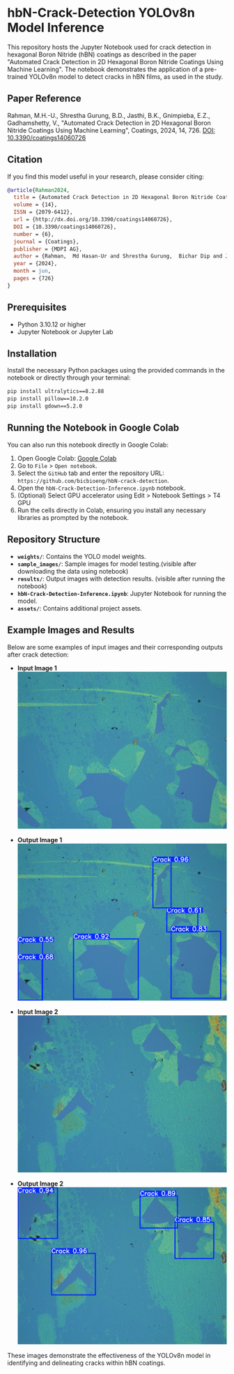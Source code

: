 
# hbN-Crack-Detection YOLOv8n Model Inference

This repository hosts the Jupyter Notebook used for crack detection in hexagonal Boron Nitride (hBN) coatings as described in the paper "Automated Crack Detection in 2D Hexagonal Boron Nitride Coatings Using Machine Learning". The notebook demonstrates the application of a pre-trained YOLOv8n model to detect cracks in hBN films, as used in the study.

## Paper Reference

Rahman, M.H.-U., Shrestha Gurung, B.D., Jasthi, B.K., Gnimpieba, E.Z., Gadhamshetty, V., "Automated Crack Detection in 2D Hexagonal Boron Nitride Coatings Using Machine Learning", Coatings, 2024, 14, 726. [DOI: 10.3390/coatings14060726](https://doi.org/10.3390/coatings14060726)

## Citation

If you find this model useful in your research, please consider citing:

```bibtex
@article{Rahman2024,
  title = {Automated Crack Detection in 2D Hexagonal Boron Nitride Coatings Using Machine Learning},
  volume = {14},
  ISSN = {2079-6412},
  url = {http://dx.doi.org/10.3390/coatings14060726},
  DOI = {10.3390/coatings14060726},
  number = {6},
  journal = {Coatings},
  publisher = {MDPI AG},
  author = {Rahman,  Md Hasan-Ur and Shrestha Gurung,  Bichar Dip and Jasthi,  Bharat K. and Gnimpieba,  Etienne Z. and Gadhamshetty,  Venkataramana},
  year = {2024},
  month = jun,
  pages = {726}
}
```

## Prerequisites

- Python 3.10.12 or higher
- Jupyter Notebook or Jupyter Lab

## Installation

Install the necessary Python packages using the provided commands in the notebook or directly through your terminal:

```bash
pip install ultralytics==8.2.88
pip install pillow==10.2.0
pip install gdown==5.2.0
```

## Running the Notebook in Google Colab

You can also run this notebook directly in Google Colab:

1. Open Google Colab: [Google Colab](https://colab.research.google.com/)
2. Go to `File` > `Open notebook`.
3. Select the `GitHub` tab and enter the repository URL: `https://github.com/bicbioeng/hbN-crack-detection`.
4. Open the `hbN-Crack-Detection-Inference.ipynb` notebook.
5. (Optional) Select GPU accelerator using Edit > Notebook Settings > T4 GPU
6. Run the cells directly in Colab, ensuring you install any necessary libraries as prompted by the notebook.

## Repository Structure

- **`weights/`**: Contains the YOLO model weights. 
- **`sample_images/`**: Sample images for model testing.(visible after downloading the data using notebook)
- **`results/`**: Output images with detection results. (visible after running the notebook)
- **`hbN-Crack-Detection-Inference.ipynb`**: Jupyter Notebook for running the model.
- **`assets/`**: Contains additional project assets.

## Example Images and Results

Below are some examples of input images and their corresponding outputs after crack detection:

- **Input Image 1**
  ![Input Image 1](assets/Y2X7_S2.png)

- **Output Image 1**
  ![Output Image 1](assets/Y2X7_S2_result.png)

- **Input Image 2**
  ![Input Image 2](assets/Y5X3_S2.png)

- **Output Image 2**
  ![Output Image 2](assets/Y5X3_S2_result.png)

These images demonstrate the effectiveness of the YOLOv8n model in identifying and delineating cracks within hBN coatings.
